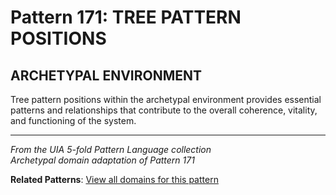 # Pattern 171: TREE PATTERN POSITIONS

## ARCHETYPAL ENVIRONMENT

Tree pattern positions within the archetypal environment provides essential patterns and relationships that contribute to the overall coherence, vitality, and functioning of the system.

---

*From the UIA 5-fold Pattern Language collection*  
*Archetypal domain adaptation of Pattern 171*

**Related Patterns**: [View all domains for this pattern](../../UIA/md/T171%20TREE%20PATTERN%20POSITIONS.md)
